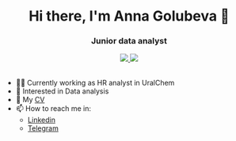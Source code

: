 <h1 align="center">Hi there, I'm Anna Golubeva</a> 
👋 </h1>
<h3 align="center"> Junior data analyst </h3>
<div id='socials' align="center">
  <a href="linkedid-url">
    <img src="https://img.shields.io/badge/LinkedIn-blue?style=for-the-badge&logo=linkedin&logoColor=white"/>
  </a>
  <a href="telegram-url">
    <img src="https://img.shields.io/badge/Telegram-blue?style=for-the-badge&logo=telegram&logoColor=white"/>
  </a>
 </div> <br/> 
      
- 👩‍💻 Currently working as HR analyst in UralChem
- 🌱 Interested in Data analysis
- 📄 My [CV](https://drive.google.com/file/d/1kdj9fdUr1m2vitg5mX-vL_X4ZvTslnED/view?usp=drivesdk)
- 📫 How to reach me in:
  - [Linkedin](https://www.linkedin.com/in/anna-golubeva-846061238/)
  - [Telegram](https://www.telegram.me/a_golubeva)

